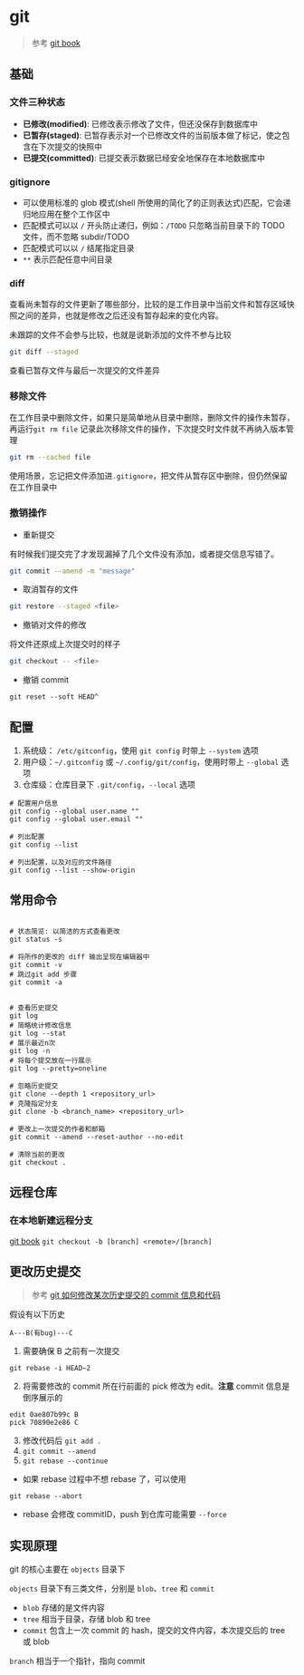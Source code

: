 # git

> 参考 [git book](https://git-scm.com/book/zh/v2)

## 基础

### 文件三种状态

- **已修改(modified)**: 已修改表示修改了文件，但还没保存到数据库中
- **已暂存(staged)**: 已暂存表示对一个已修改文件的当前版本做了标记，使之包含在下次提交的快照中
- **已提交(committed)**: 已提交表示数据已经安全地保存在本地数据库中

### gitignore

- 可以使用标准的 glob 模式(shell 所使用的简化了的正则表达式)匹配，它会递归地应用在整个工作区中
- 匹配模式可以以 `/` 开头防止递归，例如：`/TODO` 只忽略当前目录下的 TODO 文件，而不忽略 subdir/TODO
- 匹配模式可以以 `/` 结尾指定目录
- `**` 表示匹配任意中间目录

### diff

查看尚未暂存的文件更新了哪些部分，比较的是工作目录中当前文件和暂存区域快照之间的差异，也就是修改之后还没有暂存起来的变化内容。

未跟踪的文件不会参与比较，也就是说新添加的文件不参与比较

```bash
git diff --staged
```

查看已暂存文件与最后一次提交的文件差异

### 移除文件

在工作目录中删除文件，如果只是简单地从目录中删除，删除文件的操作未暂存，再运行`git rm file` 记录此次移除文件的操作，下次提交时文件就不再纳入版本管理

```bash
git rm --cached file
```

使用场景，忘记把文件添加进`.gitignore`，把文件从暂存区中删除，但仍然保留在工作目录中

### 撤销操作

- 重新提交

有时候我们提交完了才发现漏掉了几个文件没有添加，或者提交信息写错了。

```bash
git commit --amend -m "message"
```

- 取消暂存的文件

```bash
git restore --staged <file>
```

- 撤销对文件的修改

将文件还原成上次提交时的样子

```bash
git checkout -- <file>
```

- 撤销 commit

```shell
git reset --soft HEAD^
```

## 配置

1. 系统级： `/etc/gitconfig`，使用 `git config` 时带上 `--system` 选项
2. 用户级：`~/.gitconfig` 或 `~/.config/git/config`，使用时带上 `--global` 选项
3. 仓库级：仓库目录下 `.git/config`，`--local` 选项

```shell
# 配置用户信息
git config --global user.name ""
git config --global user.email ""

# 列出配置
git config --list

# 列出配置，以及对应的文件路径
git config --list --show-origin
```

## 常用命令

```shell

# 状态简览: 以简洁的方式查看更改
git status -s

# 将所作的更改的 diff 输出呈现在编辑器中
git commit -v
# 跳过git add 步骤
git commit -a


# 查看历史提交
git log
# 简略统计修改信息
git log --stat
# 展示最近n次
git log -n
# 将每个提交放在一行展示
git log --pretty=oneline

# 忽略历史提交
git clone --depth 1 <repository_url>
# 克隆指定分支
git clone -b <branch_name> <repository_url>

# 更改上一次提交的作者和邮箱
git commit --amend --reset-author --no-edit

# 清除当前的更改
git checkout .
```

## 远程仓库

### 在本地新建远程分支

[git book](https://git-scm.com/book/zh/v2/Git-%E5%88%86%E6%94%AF-%E8%BF%9C%E7%A8%8B%E5%88%86%E6%94%AF)
`git checkout -b [branch] <remote>/[branch]`

## 更改历史提交

> 参考 [git 如何修改某次历史提交的 commit 信息和代码](https://blog.csdn.net/Numb_ZL/article/details/121486632)

假设有以下历史

```
A---B(有bug)---C
```

1. 需要确保 B 之前有一次提交

```shell
git rebase -i HEAD~2
```

2. 将需要修改的 commit 所在行前面的 pick 修改为 edit。**注意** commit 信息是倒序展示的

```
edit 0ae807b99c B
pick 70890e2e86 C
```

3. 修改代码后 `git add .`
4. `git commit --amend`
5. `git rebase --continue`

- 如果 rebase 过程中不想 rebase 了，可以使用

```shell
git rebase --abort
```

- rebase 会修改 commitID，push 到仓库可能需要 `--force`

## 实现原理

git 的核心主要在 `objects` 目录下

`objects` 目录下有三类文件，分别是 `blob`、`tree` 和 `commit`

- `blob` 存储的是文件内容
- `tree` 相当于目录，存储 blob 和 tree
- `commit` 包含上一次 commit 的 hash，提交的文件内容，本次提交后的 tree 或 blob

`branch` 相当于一个指针，指向 commit
